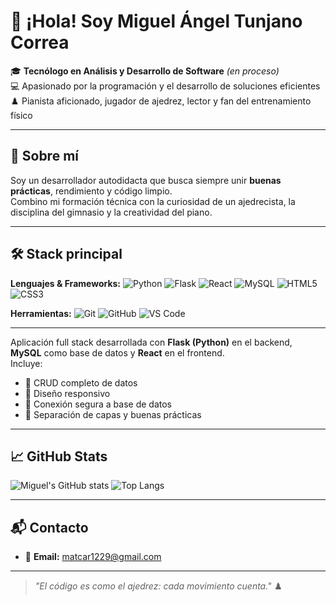 # 👋 ¡Hola! Soy Miguel Ángel Tunjano Correa

🎓 **Tecnólogo en Análisis y Desarrollo de Software** *(en proceso)*  
💻 Apasionado por la programación y el desarrollo de soluciones eficientes  
♟️ Pianista aficionado, jugador de ajedrez, lector y fan del entrenamiento físico

---

## 🚀 Sobre mí
Soy un desarrollador autodidacta que busca siempre unir **buenas prácticas**, rendimiento y código limpio.  
Combino mi formación técnica con la curiosidad de un ajedrecista, la disciplina del gimnasio y la creatividad del piano.

---

## 🛠 Stack principal
**Lenguajes & Frameworks:**
![Python](https://img.shields.io/badge/Python-3776AB?logo=python&logoColor=white)
![Flask](https://img.shields.io/badge/Flask-000000?logo=flask&logoColor=white)
![React](https://img.shields.io/badge/React-20232A?logo=react&logoColor=61DAFB)
![MySQL](https://img.shields.io/badge/MySQL-4479A1?logo=mysql&logoColor=white)
![HTML5](https://img.shields.io/badge/HTML5-E34F26?logo=html5&logoColor=white)
![CSS3](https://img.shields.io/badge/CSS3-1572B6?logo=css3&logoColor=white)

**Herramientas:**
![Git](https://img.shields.io/badge/Git-F05032?logo=git&logoColor=white)
![GitHub](https://img.shields.io/badge/GitHub-181717?logo=github&logoColor=white)
![VS Code](https://img.shields.io/badge/VS%20Code-007ACC?logo=visual-studio-code&logoColor=white)

---
Aplicación full stack desarrollada con **Flask (Python)** en el backend, **MySQL** como base de datos y **React** en el frontend.  
Incluye:
- 🔹 CRUD completo de datos
- 🔹 Diseño responsivo
- 🔹 Conexión segura a base de datos
- 🔹 Separación de capas y buenas prácticas

---

## 📈 GitHub Stats
![Miguel's GitHub stats](https://github-readme-stats.vercel.app/api?username=matcar12345&show_icons=true&theme=tokyonight)
![Top Langs](https://github-readme-stats.vercel.app/api/top-langs/?username=matcar12345&layout=compact&theme=tokyonight)

---

## 📬 Contacto
- 📧 **Email:** matcar1229@gmail.com  

---
> _"El código es como el ajedrez: cada movimiento cuenta."_ ♟️

